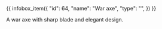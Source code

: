 {{ infobox_item({
	"id": 64,
	"name": "War axe",
	"type": "",
}) }}

A war axe with sharp blade and elegant design.